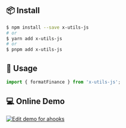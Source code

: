 ## 📦 Install

```bash
$ npm install --save x-utils-js
# or
$ yarn add x-utils-js
# or
$ pnpm add x-utils-js
```

## 🔨 Usage

```ts
import { formatFinance } from 'x-utils-js';
```

## 💻 Online Demo

[![Edit demo for ahooks](https://codesandbox.io/static/img/play-codesandbox.svg)](https://codesandbox.io/p/sandbox/eloquent-agnesi-6wq7hy?file=/App.tsx)
